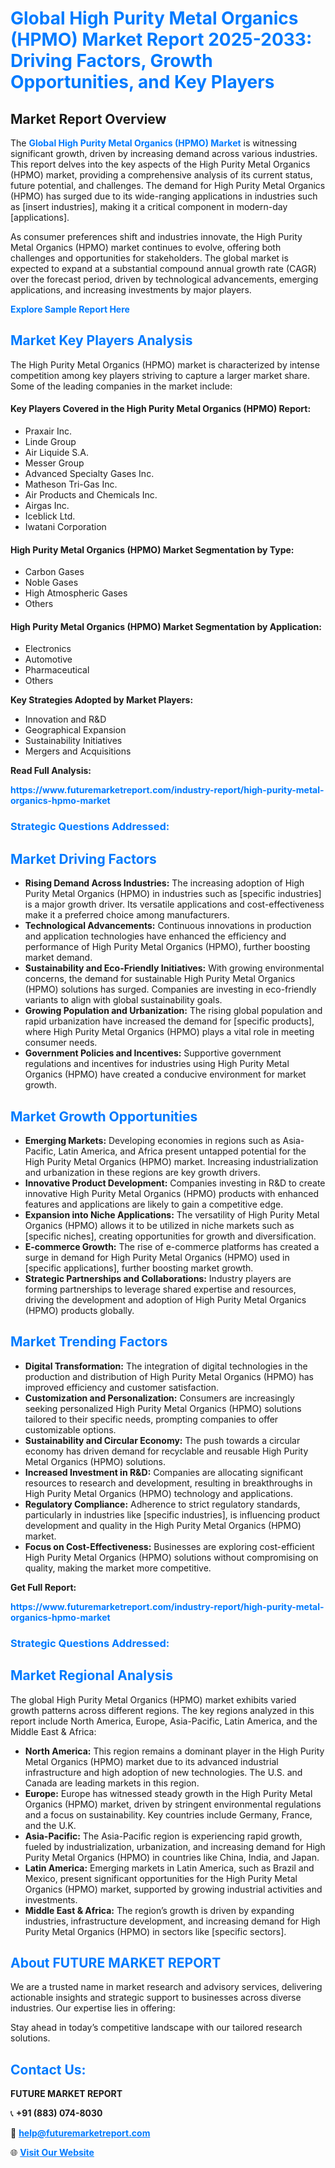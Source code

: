 <h1 style="color: #007BFF;">Global High Purity Metal Organics (HPMO) Market Report 2025-2033: Driving Factors, Growth Opportunities, and Key Players</h1>

<section id="overview">
<h2>Market Report Overview</h2>
<p>The <a href="https://www.futuremarketreport.com/industry-report/high-purity-metal-organics-hpmo-market" style="color: #007BFF; text-decoration: none;"><strong>Global High Purity Metal Organics (HPMO) Market</strong></a> is witnessing significant growth, driven by increasing demand across various industries. This report delves into the key aspects of the High Purity Metal Organics (HPMO) market, providing a comprehensive analysis of its current status, future potential, and challenges. The demand for High Purity Metal Organics (HPMO) has surged due to its wide-ranging applications in industries such as [insert industries], making it a critical component in modern-day [applications].</p>
<p>As consumer preferences shift and industries innovate, the High Purity Metal Organics (HPMO) market continues to evolve, offering both challenges and opportunities for stakeholders. The global market is expected to expand at a substantial compound annual growth rate (CAGR) over the forecast period, driven by technological advancements, emerging applications, and increasing investments by major players.</p>
</section>

<section id="overview">
<p><a href="https://www.futuremarketreport.com/request-sample/reportId=36995" style="color: #007BFF; text-decoration: none;"><strong>Explore Sample Report Here</strong></a></p>
</section>

<section id="key-players">
<h2 style="color: #007BFF;">Market Key Players Analysis</h2>
<p>The High Purity Metal Organics (HPMO) market is characterized by intense competition among key players striving to capture a larger market share. Some of the leading companies in the market include:</p>
<h4>Key Players Covered in the High Purity Metal Organics (HPMO) Report:</h4>
<ul><li>Praxair Inc.</li><li>Linde Group</li><li>Air Liquide S.A.</li><li>Messer Group</li><li>Advanced Specialty Gases Inc.</li><li>Matheson Tri-Gas Inc.</li><li>Air Products and Chemicals Inc.</li><li>Airgas Inc.</li><li>Iceblick Ltd.</li><li>Iwatani Corporation</li></ul>
<h4>High Purity Metal Organics (HPMO) Market Segmentation by Type:</h4>
<ul><li>Carbon Gases</li><li>Noble Gases</li><li>High Atmospheric Gases</li><li>Others</li></ul>

<h4>High Purity Metal Organics (HPMO) Market Segmentation by Application:</h4>
<ul><li>Electronics</li><li>Automotive</li><li>Pharmaceutical</li><li>Others</li></ul>
<p><strong>Key Strategies Adopted by Market Players:</strong></p>
<ul>
<li>Innovation and R&D</li>
<li>Geographical Expansion</li>
<li>Sustainability Initiatives</li>
<li>Mergers and Acquisitions</li>
</ul>
</section>

<section>
<p><strong>Read Full Analysis: </strong></p><a href="https://www.futuremarketreport.com/industry-report/high-purity-metal-organics-hpmo-market" style="color: #007BFF; text-decoration: none;"><strong>https://www.futuremarketreport.com/industry-report/high-purity-metal-organics-hpmo-market</strong></a>
<h3 style="color: #007BFF;">Strategic Questions Addressed:</h3>
</section>

<section id="driving-factors">
<h2 style="color: #007BFF;">Market Driving Factors</h2>
<ul>
<li><strong>Rising Demand Across Industries:</strong> The increasing adoption of High Purity Metal Organics (HPMO) in industries such as [specific industries] is a major growth driver. Its versatile applications and cost-effectiveness make it a preferred choice among manufacturers.</li>
<li><strong>Technological Advancements:</strong> Continuous innovations in production and application technologies have enhanced the efficiency and performance of High Purity Metal Organics (HPMO), further boosting market demand.</li>
<li><strong>Sustainability and Eco-Friendly Initiatives:</strong> With growing environmental concerns, the demand for sustainable High Purity Metal Organics (HPMO) solutions has surged. Companies are investing in eco-friendly variants to align with global sustainability goals.</li>
<li><strong>Growing Population and Urbanization:</strong> The rising global population and rapid urbanization have increased the demand for [specific products], where High Purity Metal Organics (HPMO) plays a vital role in meeting consumer needs.</li>
<li><strong>Government Policies and Incentives:</strong> Supportive government regulations and incentives for industries using High Purity Metal Organics (HPMO) have created a conducive environment for market growth.</li>
</ul>
</section>

<section id="growth-opportunities">
<h2 style="color: #007BFF;">Market Growth Opportunities</h2>
<ul>
<li><strong>Emerging Markets:</strong> Developing economies in regions such as Asia-Pacific, Latin America, and Africa present untapped potential for the High Purity Metal Organics (HPMO) market. Increasing industrialization and urbanization in these regions are key growth drivers.</li>
<li><strong>Innovative Product Development:</strong> Companies investing in R&D to create innovative High Purity Metal Organics (HPMO) products with enhanced features and applications are likely to gain a competitive edge.</li>
<li><strong>Expansion into Niche Applications:</strong> The versatility of High Purity Metal Organics (HPMO) allows it to be utilized in niche markets such as [specific niches], creating opportunities for growth and diversification.</li>
<li><strong>E-commerce Growth:</strong> The rise of e-commerce platforms has created a surge in demand for High Purity Metal Organics (HPMO) used in [specific applications], further boosting market growth.</li>
<li><strong>Strategic Partnerships and Collaborations:</strong> Industry players are forming partnerships to leverage shared expertise and resources, driving the development and adoption of High Purity Metal Organics (HPMO) products globally.</li>
</ul>
</section>

<section id="trending-factors">
<h2 style="color: #007BFF;">Market Trending Factors</h2>
<ul>
<li><strong>Digital Transformation:</strong> The integration of digital technologies in the production and distribution of High Purity Metal Organics (HPMO) has improved efficiency and customer satisfaction.</li>
<li><strong>Customization and Personalization:</strong> Consumers are increasingly seeking personalized High Purity Metal Organics (HPMO) solutions tailored to their specific needs, prompting companies to offer customizable options.</li>
<li><strong>Sustainability and Circular Economy:</strong> The push towards a circular economy has driven demand for recyclable and reusable High Purity Metal Organics (HPMO) solutions.</li>
<li><strong>Increased Investment in R&D:</strong> Companies are allocating significant resources to research and development, resulting in breakthroughs in High Purity Metal Organics (HPMO) technology and applications.</li>
<li><strong>Regulatory Compliance:</strong> Adherence to strict regulatory standards, particularly in industries like [specific industries], is influencing product development and quality in the High Purity Metal Organics (HPMO) market.</li>
<li><strong>Focus on Cost-Effectiveness:</strong> Businesses are exploring cost-efficient High Purity Metal Organics (HPMO) solutions without compromising on quality, making the market more competitive.</li>
</ul>
</section>

<section>
<p><strong>Get Full Report: </strong></p><a href="https://www.futuremarketreport.com/industry-report/high-purity-metal-organics-hpmo-market" style="color: #007BFF; text-decoration: none;"><strong>https://www.futuremarketreport.com/industry-report/high-purity-metal-organics-hpmo-market</strong></a>
<h3 style="color: #007BFF;">Strategic Questions Addressed:</h3>
</section>


<section id="regional-analysis">
<h2 style="color: #007BFF;">Market Regional Analysis</h2>
<p>The global High Purity Metal Organics (HPMO) market exhibits varied growth patterns across different regions. The key regions analyzed in this report include North America, Europe, Asia-Pacific, Latin America, and the Middle East & Africa:</p>
<ul>
<li><strong>North America:</strong> This region remains a dominant player in the High Purity Metal Organics (HPMO) market due to its advanced industrial infrastructure and high adoption of new technologies. The U.S. and Canada are leading markets in this region.</li>
<li><strong>Europe:</strong> Europe has witnessed steady growth in the High Purity Metal Organics (HPMO) market, driven by stringent environmental regulations and a focus on sustainability. Key countries include Germany, France, and the U.K.</li>
<li><strong>Asia-Pacific:</strong> The Asia-Pacific region is experiencing rapid growth, fueled by industrialization, urbanization, and increasing demand for High Purity Metal Organics (HPMO) in countries like China, India, and Japan.</li>
<li><strong>Latin America:</strong> Emerging markets in Latin America, such as Brazil and Mexico, present significant opportunities for the High Purity Metal Organics (HPMO) market, supported by growing industrial activities and investments.</li>
<li><strong>Middle East & Africa:</strong> The region’s growth is driven by expanding industries, infrastructure development, and increasing demand for High Purity Metal Organics (HPMO) in sectors like [specific sectors].</li>
</ul>
</section>

<footer>
<h2 style="color: #007BFF;">About FUTURE MARKET REPORT</h2>
<p>We are a trusted name in market research and advisory services, delivering actionable insights and strategic support to businesses across diverse industries. Our expertise lies in offering:</p>

<p>Stay ahead in today’s competitive landscape with our tailored research solutions.</p>

<h2 style="color: #007BFF;">Contact Us:</h2>
<p><strong>FUTURE MARKET REPORT</strong></p>
<p>📞 <strong>+91 (883) 074-8030</strong></p>
<p>📧 <strong><a href="mailto:help@futuremarketreport.com" style="color: #007BFF;">help@futuremarketreport.com</a></strong></p>
<p>🌐 <strong><a href="https://www.futuremarketreport.com/" style="color: #007BFF;">Visit Our Website</a></strong></p>
</footer>